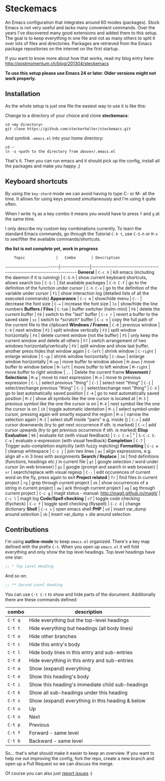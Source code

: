 # Steckemacs

An Emacs configuration that integrates around 60 modes (packages). Stock Emacs is not very useful and lacks many convenient commands. Over the years I've discovered many good extensions and added them to this setup. The goal is to keep everything in one file and not as many others to split it over lots of files and directories. Packages are retrieved from the Emacs package repositories on the internet on the first startup.

If you want to know more about how that works, read my blog entry here:  http://postmomentum.ch/blog/201304/steckemacs

**To use this setup please use Emacs 24 or later. Older versions might not work properly.**

## Installation

As the whole setup is just one file the easiest way to use it is like this:

Change to a directory of your choice and clone **steckemacs**:

    cd <my directory>
    git clone https://github.com/steckerhalter/steckemacs.git

And symlink `.emacs.el` into your home directory:

    cd ~
    ln -s <path to the directory from above>/.emacs.el

That's it. Then you can run emacs and it should pick up the config, install all the packages and make you happy ;)

## Keyboard shortcuts

By using the `key-chord` mode we can avoid having to type C- or M- all the time. It allows for using keys pressed simultaneously and I'm using it quite often.

When I write `fg` as a key combo it means you would have to press `f` and `g` at the same time.

I only describe my custom key combinations currently. To learn the standard Emacs commands, go through the Tutorial `C-h t`, use `C-S-h` or `M-x` to see/filter the available commands/shortcuts.

**the list is not complete yet, work in progress**

        Topic              |   Combo       | Description
---------------------------|---------------|----------------------------------------------------------------------
**General**                | `C-c X`       | kill emacs (including the daemon if it is running)
                           | `C-S-h`       | show current keyboard shortcuts, allows search too
                           | `C-S-l`       | list available packages
                           | `C-h C-f`     | go to the definition of the function under cursor
                           | `C-h C-v`     | go to the definition of the variable under cursor
                           | `f1`          | show interaction log (detailed lists of all the executed commands)
**Appearance**             | `C-c m`       | show/hide menu
                           | `C--`         | decrease the font size
                           | `C-=`         | increase the font size
                           | `ln`          | show/hide the line numbers
**Buffers / Files**        | `C-tab`       | buffer switcher (helm-mini)
                           | `F6`          | delete the current buffer
                           | `F8`          | switch to the "last" buffer
                           | `C-c r`       | revert a buffer to the saved state
                           | `sc`          | switch to \*scratch\* buffer
                           | `C-c n`       | copy the full path of the current file to the clipboard
**Windows / Frames**       | `C-0`         | previous window
                           | `C-9`         | next window
                           | `F2`          | split window vertically
                           | `F3`          | split window horizontally
                           | `F4`          | delete current window (not the buffer)
                           | `F5`          | only keep the current window and delete all others
                           | `F7`          | switch arrangement of two windows horizontally/vertically
                           | `F9`          | split window and show last buffer, another press hides that window again
                           | `C-left`      | shrink window
                           | `C-right`     | enlarge window
                           | `C-up`        | shrink window horizontally
                           | `C-down`      | enlarge window horizontally
                           | `M-up`        | move buffer to window above
                           | `M-down`      | move buffer to window below
                           | `M-left`      | move buffer to left window
                           | `M-right`     | move buffer to right window
                           | `,.`          | Delete the current frame
**Movement / Selections**  | `M-p`         | move to next expression
                           | `M-n`         | move to previous expression
                           | `C-\`         | select previous "thing"
                           | `C-]`         | select next "thing"
                           | `C-{`         | select/exchange previous "thing"
                           | `C-}`         | select/exchange next "thing"
                           | `C-3`         | go to last automatically saved position
                           | `C-4`         | go to next automatically saved  position
                           | `M-2`         | show all symbols like the one cursor is located at
                           | `M-3`         | previous symbol like the one the cursor is on
                           | `M-4`         | next symbol like the one the cursor is on
                           | `i9`          | toggle automatic identation
                           | `M-i`         | select symbol under cursor, pressing again will smartly expand the region
                           | `M-o`         | narrow the selection again
                           | `M-I`         | select stuff inside "pairs" e.g. inside ()
                           | `C->`         | add cursor downwards (try to get next occurrence if sth. is marked)
                           | `C-<`         | add cursor upwards (try to get previous occurrence if sth. is marked)
**Elisp Evaluation**       | `90`          | evaluate list (with visual feedback)
                           | `C-c C-e`     | "
                           | `S-C-c S-C-e` | evaluate s-expression (with visual feedback)
**Completion**             | `C-7`         | Trigger auto-completion explicitly (with fuzzy matching)
**Formatting**             | `C-c w`       | cleanup whitespace
                           | `C-c j`       | join two lines
                           | `ac`          | align expressions, e.g. align all `=` in 3 lines with assignments
**Search / Replace**       | `34`          | find definitions (functions, headings etc.) in current file
                           | `gt`          | google selection / word under cursor (in web browser)
                           | `gs`          | google (prompt and search in web browser)
                           | `vr`          | search/replace with visual regexp
                           | `C-;`         | edit occurences of current word on the fly, press again to exit
**Project related**        | `fr`          | find files in current project
                           | `rg`          | grep through current project
                           | `ok`          | show occurrences of a string in current project
                           | `aw`          | ack through current project
                           | `ag`          | ag through current project
                           | `C-c g`       | magit status - manual: http://magit.github.io/magit/
                           | `C-c l`       | magit log
**Code/Spell checking**    | `cf`          | toggle code checking (flycheck)
                           | `C-c f`       | toggle spell checking (flyspell)
                           | `C-c d`       | change dictionary
**Shell**                  | `C-c s`       | open emacs shell
**PHP**                    | `vd`          | insert var_dump around selection
                           | `vb`          | insert var_dump + die around selection

## Contributions

I'm using **outline-mode** to keep `emacs.el` organized. There's a key map defined with the prefix `C-t`. When you open up `emacs.el` it will fold everything and only show the top level headings. Top level headings have one star:

```lisp
;; * Top Level Heading
```

And so on:

```lisp
;; ** Second Level Heading
```

You can use `C-t C-t` to show and hide parts of the document. Additionally there are these commands defined:

 combo  | description
--------|-------------------------------------------------
`C-t q` | Hide everything but the top-level headings
`C-t t` | Hide everything but headings (all body lines)
`C-t o` | Hide other branches
`C-t c` | Hide this entry's body
`C-t l` | Hide body lines in this entry and sub-entries
`C-t d` | Hide everything in this entry and sub-entries
`C-t a` | Show (expand) everything
`C-t e` | Show this heading's body
`C-t i` | Show this heading's immediate child sub-headings
`C-t k` | Show all sub-headings under this heading
`C-t s` | Show (expand) everything in this heading & below
`C-t u` | Up
`C-t n` | Next
`C-t p` | Previous
`C-t f` | Forward - same level
`C-t b` | Backward - same level

So... that's what should make it easier to keep an overview. If you want to help me out improving the config, fork the repo, create a new branch and open up a Pull Request so we can discuss the merge.

Of course you can also just [report issues](https://github.com/steckerhalter/steckemacs/issues) :)

